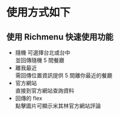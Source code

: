 # 使用方式如下

## 使用 Richmenu 快速使用功能

- 隨機
  可選擇台北或台中  
  並回傳隨機 5 間餐廳
- 離我最近  
  需回傳位置資訊提供 5 間離你最近的餐廳
- 官方網站  
  直接到官方網站查詢資料
- 回傳的 flex  
  點擊圖片可顯示米其林官方網站評論
